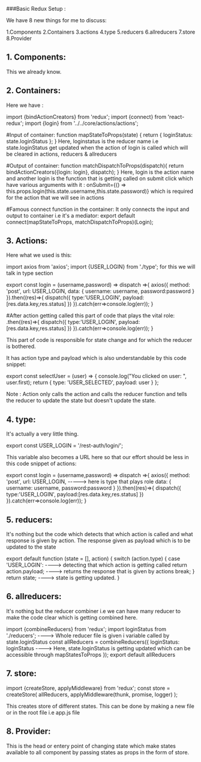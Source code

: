 ###Basic Redux Setup :

We have 8 new things for me to discuss:

1.Components
2.Containers
3.actions
4.type
5.reducers
6.allreducers
7.store
8.Provider

## 1. Components:
This we already know.

## 2. Containers:
Here we have :

import {bindActionCreators} from 'redux'; 
import {connect} from 'react-redux';
import {login} from '../../core/actions/actions';

#Input of container:
function mapStateToProps(state) {
    return {
        loginStatus: state.loginStatus
    };
}
Here, loginstatus is the reducer name i.e state.loginStatus get updated when the action of login is called 
which will be cleared in actions, reducers & allreducers 

#Output of container:
function matchDispatchToProps(dispatch){
    return bindActionCreators({login: login}, dispatch);
}
Here, login is the action name and another login is the function that is getting called on submit click 
which have various arguments with it : onSubmit={() => this.props.login(this.state.username,this.state.password)} 
which is required for the action that we will see in actions 

#Famous connect function in the container:
It only connects the input and output to container i.e it's a mediator:
export default connect(mapStateToProps, matchDispatchToProps)(Login);

## 3. Actions:

Here what we used is this:

import axios from 'axios';
import {USER_LOGIN} from './type'; for this we will talk in type section


export const login = (username,password) => dispatch =>{
    axios({
        method: 'post',
        url: USER_LOGIN,
        data: {
          username: username,
          password:password 
        }
      }).then((res)=>{
        dispatch({
            type:'USER_LOGIN',
            payload:[res.data.key,res.status]
        })
      }).catch(err=>console.log(err));
}

#After action getting called this part of code that plays the vital role:
.then((res)=>{
        dispatch({
            type:'USER_LOGIN',
            payload:[res.data.key,res.status]
        })
      }).catch(err=>console.log(err));
}

This part of code is responsible for state change
and for which the reducer is bothered.

It has action type and payload which is also understandable by this code snippet:

export const selectUser = (user) => {
    console.log("You clicked on user: ", user.first);
    return {
        type: 'USER_SELECTED',
        payload: user
    }
};

Note : Action only calls the action and calls the reducer function and tells the reducer to update the state
       but doesn't update the state.

## 4. type:

It's actually a very little thing.

export const USER_LOGIN = '/rest-auth/login/';

This variable also becomes a URL here so that our effort should be less in this code snippet of actions:

export const login = (username,password) => dispatch =>{
    axios({
        method: 'post',
        url: USER_LOGIN,     -----> here is type that plays role
        data: {
          username: username,
          password:password 
        }
      }).then((res)=>{
        dispatch({
            type:'USER_LOGIN',
            payload:[res.data.key,res.status]
        })
      }).catch(err=>console.log(err));
}

## 5. reducers:

It's nothing but the code which detects that which action is called and what response is given by action.
The response given as payload which is to be updated to the state 

export default function (state = [], action) {
    switch (action.type) {
        case 'USER_LOGIN': ----> detecting that which action is getting called
            return action.payload; ----> returns the response that is given by actions
            break;
    }
    return state; ----> state is getting updated.
}

## 6. allreducers:

It's nothing but the reducer combiner i.e 
we can have many reducer to make the code clear which is getting combined here.

import {combineReducers} from 'redux';
import loginStatus from './reducers'; ----> Whole reducer file is given i variable called by state.loginStatus
const allReducers = combineReducers({
    loginStatus: loginStatus ----> Here, state.loginStatus is getting updated which can be accessible through mapStatesToProps
});
export default allReducers

## 7. store:

import {createStore, applyMiddleware} from 'redux';
const store = createStore(
    allReducers,
    applyMiddleware(thunk, promise, logger)
);

This creates store of different states.
This can be done by making a new file or in the root file i.e app.js file

## 8. Provider:

<Provider store={store}><Routes /></Provider>

This is the head or entery point of changing state which make states available to all component by passing states as props in the form of store.
